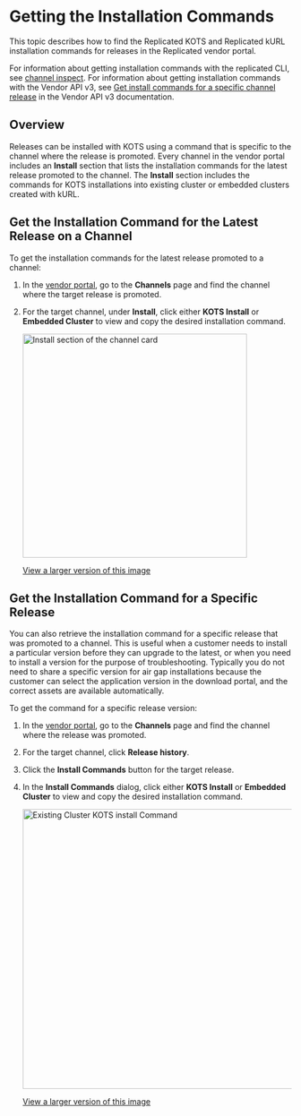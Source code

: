 # Getting the Installation Commands

This topic describes how to find the Replicated KOTS and Replicated kURL installation commands for releases in the Replicated vendor portal.

For information about getting installation commands with the replicated CLI, see [channel inspect](/reference/replicated-cli-channel-inspect). For information about getting installation commands with the Vendor API v3, see [Get install commands for a specific channel release](https://replicated-vendor-api.readme.io/reference/getchannelreleaseinstallcommands) in the Vendor API v3 documentation.

## Overview

Releases can be installed with KOTS using a command that is specific to the channel where the release is promoted. Every channel in the vendor portal includes an **Install** section that lists the installation commands for the latest release promoted to the channel. The **Install** section includes the commands for KOTS installations into existing cluster or embedded clusters created with kURL.

## Get the Installation Command for the Latest Release on a Channel

To get the installation commands for the latest release promoted to a channel:

1. In the [vendor portal](https://vendor.replicated.com), go to the **Channels** page and find the channel where the target release is promoted.

1. For the target channel, under **Install**, click either **KOTS Install** or **Embedded Cluster** to view and copy the desired installation command.

    <img alt="Install section of the channel card" src="/images/channel-card-install.png" width="400px"/>

    [View a larger version of this image](/images/channel-card-install.png)
   
## Get the Installation Command for a Specific Release

You can also retrieve the installation command for a specific release that was promoted to a channel. This is useful when a customer needs to install a particular version before they can upgrade to the latest, or when you need to install a version for the purpose of troubleshooting. Typically you do not need to share a specific version for air gap installations because the customer can select the application version in the download portal, and the correct assets are available automatically.

To get the command for a specific release version:

1. In the [vendor portal](https://vendor.replicated.com), go to the **Channels** page and find the channel where the release was promoted.

1. For the target channel, click **Release history**.

1. Click the **Install Commands** button for the target release.

1. In the **Install Commands** dialog, click either **KOTS Install** or **Embedded Cluster** to view and copy the desired installation command.

     <img alt="Existing Cluster KOTS install Command" src="/images/existing-cluster-command.png" width="500px"/>

     [View a larger version of this image](/images/existing-cluster-command.png)
